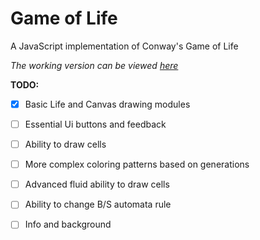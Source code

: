 Game of Life
============

A JavaScript implementation of Conway's Game of Life

*The working version can be viewed [here](http://eternalthinker.github.io/gameoflife)*

**TODO:**

- [x] Basic Life and Canvas drawing modules
- [ ] Essential Ui buttons and feedback
- [ ] Ability to draw cells
- [ ] More complex coloring patterns based on generations
- [ ] Advanced fluid ability to draw cells
- [ ] Ability to change B/S automata rule
- [ ] Info and background

